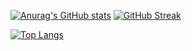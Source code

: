 [![Anurag's GitHub stats](https://github-readme-stats.vercel.app/api?username=sgayangi&count_private=true&hide=stars&show_icons=true&theme=dark)](https://github.com/anuraghazra/github-readme-stats)
[![GitHub Streak](https://github-readme-streak-stats.herokuapp.com/?user=sgayangi&theme=dark)](https://git.io/streak-stats)

[![Top Langs](https://github-readme-stats.vercel.app/api/top-langs/?username=sgayangi&langs_count=8&layout=compact&&theme=dark)](https://github.com/anuraghazra/github-readme-stats)
